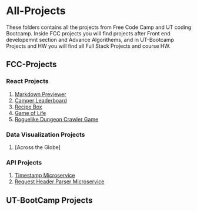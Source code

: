 # All-Projects
These folders contains all the projects from Free Code Camp and UT coding Bootcamp. Inside FCC projects you will find projects after Front end developemnt section and Advance Algorithems, and in UT-Bootcamp Projects and HW you will find all Full Stack Projects and course HW.   

## FCC-Projects

### React Projects
1. [Markdown Previewer](FCC-Projects/React%20Projects/Markdown%20Previewer)
2. [Camper Leaderboard](FCC-Projects/React%20Projects/Camper%20Leaderboard)
3. [Recipe Box](FCC-Projects/React%20Projects/Recipe%20Box)
4. [Game of Life](FCC-Projects/React%20Projects/Game%20of%20Life)
5. [Roguelike Dungeon Crawler Game](FCC-Projects/React%20Projects/Roguelike%20Dungeon%20Crawler%20Game)


### Data Visualization Projects
1. [Across the Globe]

### API Projects
1. [Timestamp Microservice](FCC-Projects/API%20Projects/Timestamp%20Microservice)
2. [Request Header Parser Microservice](FCC-Projects/API%20Projects/Request%20Header%20Parser%20Microservice)


## UT-BootCamp Projects
